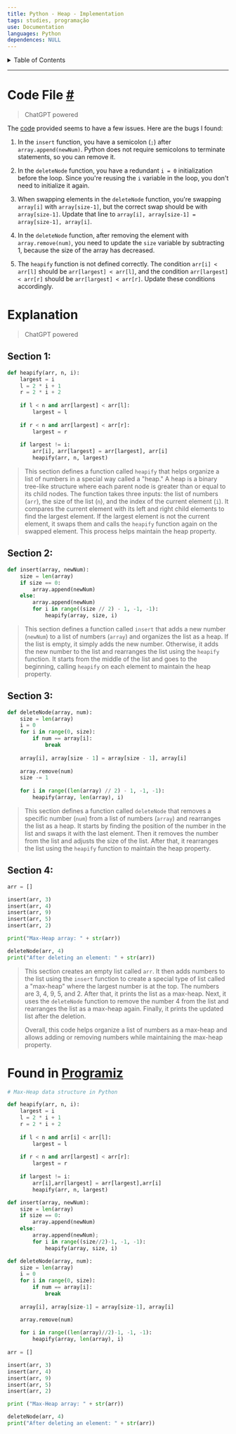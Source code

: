 ```yaml
---
title: Python - Heap - Implementation
tags: studies, programação
use: Documentation
languages: Python
dependences: NULL
---
```


<details> <summary>Table of Contents</summary>

- [Code File #](#code-file-)
- [Explanation](#explanation)
  - [Section 1:](#section-1)
  - [Section 2:](#section-2)
  - [Section 3:](#section-3)
  - [Section 4:](#section-4)
- [Found in Programiz](#found-in-programiz)

</details>

---

# Code File [#](./code/heap.py)
> ChatGPT powered

The [code](#found-in-programiz) provided seems to have a few issues. Here are the bugs I found:

1.  In the `insert` function, you have a semicolon (`;`) after `array.append(newNum)`. Python does not require semicolons to terminate statements, so you can remove it.
    
2.  In the `deleteNode` function, you have a redundant `i = 0` initialization before the loop. Since you're reusing the `i` variable in the loop, you don't need to initialize it again.
    
3.  When swapping elements in the `deleteNode` function, you're swapping `array[i]` with `array[size-1]`, but the correct swap should be with `array[size-1]`. Update that line to `array[i], array[size-1] = array[size-1], array[i]`.
    
4.  In the `deleteNode` function, after removing the element with `array.remove(num)`, you need to update the `size` variable by subtracting 1, because the size of the array has decreased.
    
5.  The `heapify` function is not defined correctly. The condition `arr[i] < arr[l]` should be `arr[largest] < arr[l]`, and the condition `arr[largest] < arr[r]` should be `arr[largest] < arr[r]`. Update these conditions accordingly.

# Explanation
> ChatGPT powered

## Section 1:

```python
def heapify(arr, n, i):
    largest = i
    l = 2 * i + 1
    r = 2 * i + 2
    
    if l < n and arr[largest] < arr[l]:
        largest = l
    
    if r < n and arr[largest] < arr[r]:
        largest = r
    
    if largest != i:
        arr[i], arr[largest] = arr[largest], arr[i]
        heapify(arr, n, largest)
```

> This section defines a function called `heapify` that helps organize a list of numbers in a special way called a "heap." A heap is a binary tree-like structure where each parent node is greater than or equal to its child nodes. The function takes three inputs: the list of numbers (`arr`), the size of the list (`n`), and the index of the current element (`i`). It compares the current element with its left and right child elements to find the largest element. If the largest element is not the current element, it swaps them and calls the `heapify` function again on the swapped element. This process helps maintain the heap property.

## Section 2:

```python
def insert(array, newNum):
    size = len(array)
    if size == 0:
        array.append(newNum)
    else:
        array.append(newNum)
        for i in range((size // 2) - 1, -1, -1):
            heapify(array, size, i)

```

> This section defines a function called `insert` that adds a new number (`newNum`) to a list of numbers (`array`) and organizes the list as a heap. If the list is empty, it simply adds the new number. Otherwise, it adds the new number to the list and rearranges the list using the `heapify` function. It starts from the middle of the list and goes to the beginning, calling `heapify` on each element to maintain the heap property.

## Section 3:

```python
def deleteNode(array, num):
    size = len(array)
    i = 0
    for i in range(0, size):
        if num == array[i]:
            break
    
    array[i], array[size - 1] = array[size - 1], array[i]
    
    array.remove(num)
    size -= 1
    
    for i in range((len(array) // 2) - 1, -1, -1):
        heapify(array, len(array), i)
```

> This section defines a function called `deleteNode` that removes a specific number (`num`) from a list of numbers (`array`) and rearranges the list as a heap. It starts by finding the position of the number in the list and swaps it with the last element. Then it removes the number from the list and adjusts the size of the list. After that, it rearranges the list using the `heapify` function to maintain the heap property.

## Section 4:

```python
arr = []

insert(arr, 3)
insert(arr, 4)
insert(arr, 9)
insert(arr, 5)
insert(arr, 2)

print("Max-Heap array: " + str(arr))

deleteNode(arr, 4)
print("After deleting an element: " + str(arr))
```

> This section creates an empty list called `arr`. It then adds numbers to the list using the `insert` function to create a special type of list called a "max-heap" where the largest number is at the top. The numbers are 3, 4, 9, 5, and 2. After that, it prints the list as a max-heap. Next, it uses the `deleteNode` function to remove the number 4 from the list and rearranges the list as a max-heap again. Finally, it prints the updated list after the deletion.
> 
> Overall, this code helps organize a list of numbers as a max-heap and allows adding or removing numbers while maintaining the max-heap property.

# Found in [Programiz](https://www.programiz.com/dsa/heap-data-structure#python-code)

```python
# Max-Heap data structure in Python

def heapify(arr, n, i):
    largest = i
    l = 2 * i + 1
    r = 2 * i + 2 
    
    if l < n and arr[i] < arr[l]:
        largest = l
    
    if r < n and arr[largest] < arr[r]:
        largest = r
    
    if largest != i:
        arr[i],arr[largest] = arr[largest],arr[i]
        heapify(arr, n, largest)

def insert(array, newNum):
    size = len(array)
    if size == 0:
        array.append(newNum)
    else:
        array.append(newNum);
        for i in range((size//2)-1, -1, -1):
            heapify(array, size, i)

def deleteNode(array, num):
    size = len(array)
    i = 0
    for i in range(0, size):
        if num == array[i]:
            break
        
    array[i], array[size-1] = array[size-1], array[i]

    array.remove(num)
    
    for i in range((len(array)//2)-1, -1, -1):
        heapify(array, len(array), i)
    
arr = []

insert(arr, 3)
insert(arr, 4)
insert(arr, 9)
insert(arr, 5)
insert(arr, 2)

print ("Max-Heap array: " + str(arr))

deleteNode(arr, 4)
print("After deleting an element: " + str(arr))
```